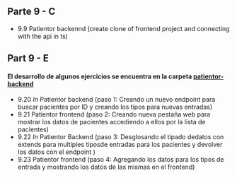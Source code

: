 ## Parte 9 - C
- 9.9 Patientor backennd (create clone of frontend project and connecting with the api in ts)

## Part 9 - E
#### El desarrollo de algunos ejercicios se encuentra en la carpeta [patientor-backend](https://github.com/OutziderDev/FullStack-Backend/tree/main/Patientor-Backend)
- 9.20 *In* Patientor backend (paso 1: Creando un nuevo endpoint para buscar pacientes por ID y creando los tipos para nuevas entradas)
- 9.21  Patientor frontend (paso 2: Creando nueva pestaña web para mostrar los datos de pacientes accediendo a ellos por la lista de pacientes)
- 9.22 *In* Patientor Backend (paso 3: Desglosando el tipado dedatos con extends para multiples tiposde entradas para los pacientes y devolver los datos con el endpoint )
- 9.23 Patientor frontend (paso 4: Agregando los datos para los tipos de entrada y mostrando los datos de las mismas en el frontend)
